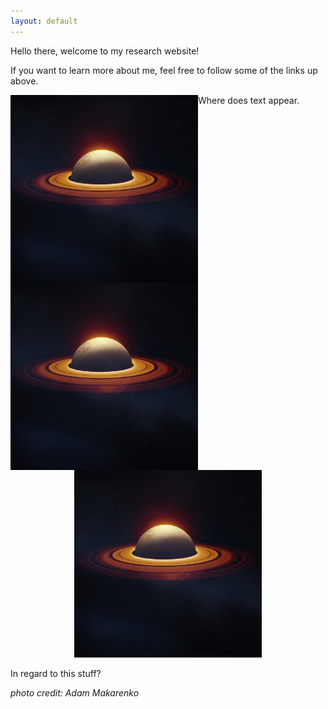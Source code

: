 ```yaml
---
layout: default
---
```


Hello there, welcome to my research website!

If you want to learn more about me, feel free to follow some of the links up above.

Where does text appear.
<img align="left" width="300" height="300" src="./Images/EXP197A.jpg"> <img align="left" width="300" height="300" src="./Images/EXP197A.jpg"> <p align="center">
  <img width="300" height="300" src="./Images/EXP197A.jpg">
</p>
In regard to this stuff?


*photo credit: Adam Makarenko*


<br>
